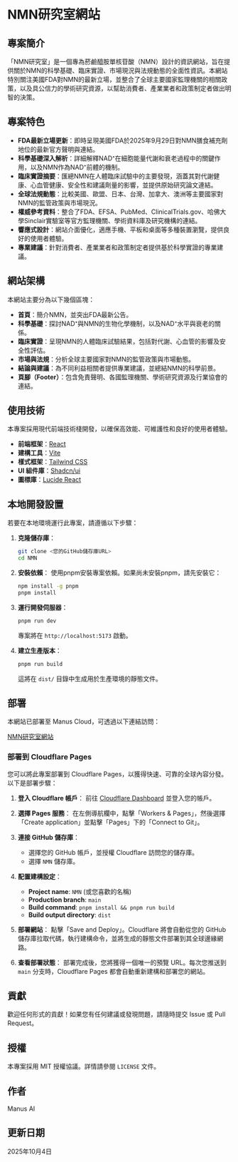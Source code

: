 # NMN研究室網站

## 專案簡介

「NMN研究室」是一個專為菸鹼醯胺單核苷酸（NMN）設計的資訊網站，旨在提供關於NMN的科學基礎、臨床實證、市場現況與法規動態的全面性資訊。本網站特別關注美國FDA對NMN的最新立場，並整合了全球主要國家監理機關的相關政策，以及具公信力的學術研究資源，以幫助消費者、產業業者和政策制定者做出明智的決策。

## 專案特色

- **FDA最新立場更新**：即時呈現美國FDA於2025年9月29日對NMN膳食補充劑地位的最新官方聲明與連結。
- **科學基礎深入解析**：詳細解釋NAD⁺在細胞能量代謝和衰老過程中的關鍵作用，以及NMN作為NAD⁺前體的機制。
- **臨床實證摘要**：匯總NMN在人體臨床試驗中的主要發現，涵蓋其對代謝健康、心血管健康、安全性和建議劑量的影響，並提供原始研究論文連結。
- **全球法規動態**：比較美國、歐盟、日本、台灣、加拿大、澳洲等主要國家對NMN的監管政策與市場現況。
- **權威參考資料**：整合了FDA、EFSA、PubMed、ClinicalTrials.gov、哈佛大學Sinclair實驗室等官方監理機關、學術資料庫及研究機構的連結。
- **響應式設計**：網站介面優化，適應手機、平板和桌面等多種裝置瀏覽，提供良好的使用者體驗。
- **專業建議**：針對消費者、產業業者和政策制定者提供基於科學實證的專業建議。

## 網站架構

本網站主要分為以下幾個區塊：

- **首頁**：簡介NMN，並突出FDA最新公告。
- **科學基礎**：探討NAD⁺與NMN的生物化學機制，以及NAD⁺水平與衰老的關係。
- **臨床實證**：呈現NMN的人體臨床試驗結果，包括對代謝、心血管的影響及安全性評估。
- **市場與法規**：分析全球主要國家對NMN的監管政策與市場動態。
- **結論與建議**：為不同利益相關者提供專業建議，並總結NMN的科學前景。
- **頁腳（Footer）**：包含免責聲明、各國監理機關、學術研究資源及行業協會的連結。

## 使用技術

本專案採用現代前端技術棧開發，以確保高效能、可維護性和良好的使用者體驗。

- **前端框架**：[React](https://react.dev/)
- **建構工具**：[Vite](https://vitejs.dev/)
- **樣式框架**：[Tailwind CSS](https://tailwindcss.com/)
- **UI 組件庫**：[Shadcn/ui](https://ui.shadcn.com/)
- **圖標庫**：[Lucide React](https://lucide.dev/)

## 本地開發設置

若要在本地環境運行此專案，請遵循以下步驟：

1. **克隆儲存庫**：
   ```bash
   git clone <您的GitHub儲存庫URL>
   cd NMN
   ```

2. **安裝依賴**：
   使用pnpm安裝專案依賴。如果尚未安裝pnpm，請先安裝它：
   ```bash
   npm install -g pnpm
   pnpm install
   ```

3. **運行開發伺服器**：
   ```bash
   pnpm run dev
   ```
   專案將在 `http://localhost:5173` 啟動。

4. **建立生產版本**：
   ```bash
   pnpm run build
   ```
   這將在 `dist/` 目錄中生成用於生產環境的靜態文件。

## 部署

本網站已部署至 Manus Cloud，可透過以下連結訪問：

[NMN研究室網站](https://nmn-research-lab-nmn-research-lab-branch-3.manus.cloud/)

### 部署到 Cloudflare Pages

您可以將此專案部署到 Cloudflare Pages，以獲得快速、可靠的全球內容分發。以下是部署步驟：

1. **登入 Cloudflare 帳戶**：
   前往 [Cloudflare Dashboard](https://dash.cloudflare.com/) 並登入您的帳戶。

2. **選擇 Pages 服務**：
   在左側導航欄中，點擊「Workers & Pages」，然後選擇「Create application」並點擊「Pages」下的「Connect to Git」。

3. **連接 GitHub 儲存庫**：
   - 選擇您的 GitHub 帳戶，並授權 Cloudflare 訪問您的儲存庫。
   - 選擇 `NMN` 儲存庫。

4. **配置建構設定**：
   - **Project name**: `NMN` (或您喜歡的名稱)
   - **Production branch**: `main`
   - **Build command**: `pnpm install && pnpm run build`
   - **Build output directory**: `dist`

5. **部署網站**：
   點擊「Save and Deploy」。Cloudflare 將會自動從您的 GitHub 儲存庫拉取代碼，執行建構命令，並將生成的靜態文件部署到其全球邊緣網路。

6. **查看部署狀態**：
   部署完成後，您將獲得一個唯一的預覽 URL。每次您推送到 `main` 分支時，Cloudflare Pages 都會自動重新建構和部署您的網站。

## 貢獻

歡迎任何形式的貢獻！如果您有任何建議或發現問題，請隨時提交 Issue 或 Pull Request。

## 授權

本專案採用 MIT 授權協議。詳情請參閱 `LICENSE` 文件。

## 作者

Manus AI

## 更新日期

2025年10月4日
